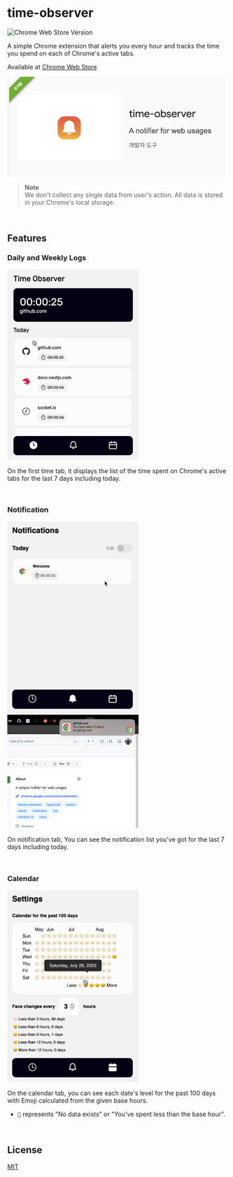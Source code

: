 # time-observer

![Chrome Web Store Version](https://img.shields.io/chrome-web-store/v/pmjhjbicecnbnhnaaipggmodknhijmng?logo=google-chrome&logoColor=%23eee) 

A simple Chrome extension that alerts you every hour and tracks the time you spend on each of Chrome's active tabs.

Available at [Chrome Web Store](https://chrome.google.com/webstore/detail/time-observer/pmjhjbicecnbnhnaaipggmodknhijmng)

<a href="https://chrome.google.com/webstore/detail/time-observer/pmjhjbicecnbnhnaaipggmodknhijmng">
<img width="500" src="./images/time-observer.png" alt="chrome-web-store" />
</a>

> **Note**  
> We don't collect any single data from user's action. All data is stored in your Chrome's local storage.

<br />

## Features

### Daily and Weekly Logs

<img width="300" src="./images/daily-weekly.gif" alt="daily-weekly" />

On the first time tab, it displays the list of the time spent on Chrome's active tabs for the last 7 days including today.

<br />

### Notification

<img width="300" src="./images/notification.gif" alt="notification" />

<img width="300" src="./images/alert.png" alt="alert" />

On notification tab, You can see the notification list you've got for the last 7 days including today.

<br />

### Calendar

<img width="300" src="./images/calendar.gif" alt="calendar" />

On the calendar tab, you can see each date's level for the past 100 days with Emoji calculated from the given base hours.

- `🫥` represents "No data exists" or "You've spent less than the base hour".

<br />

## License

[MIT](./LICENSE)
